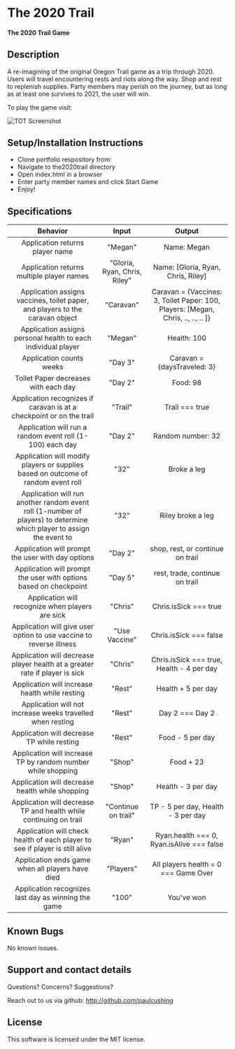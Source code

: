 # The 2020 Trail

#### The 2020 Trail Game

## Description

A re-imagining of the original Oregon Trail game as a trip through 2020. Users will travel encountering rests and riots along the way. Shop and rest to replenish supplies. Party members may perish on the journey, but as long as at least one survives to 2021, the user will win.

To play the game visit:

![TOT Screenshot](/img/screenshot.png)

## Setup/Installation Instructions

- Clone portfolio respository from:
- Navigate to the2020trail directory
- Open index.html in a browser
- Enter party member names and click Start Game
- Enjoy!

## Specifications

|                                                       Behavior                                                        |            Input             |                                      Output                                      |
| :-------------------------------------------------------------------------------------------------------------------: | :--------------------------: | :------------------------------------------------------------------------------: |
|                                            Application returns player name                                            |           "Megan"            |                                   Name: Megan                                    |
|                                       Application returns multiple player names                                       | "Gloria, Ryan, Chris, Riley" |                        Name: [Gloria, Ryan, Chris, Riley]                        |
|                     Application assigns vaccines, toilet paper, and players to the caravan object                     |          "Caravan"           | Caravan = {Vaccines: 3, Toilet Paper: 100, Players: [Megan, Chris, .., .., .. ]} |
|                             Application assigns personal health to each individual player                             |           "Megan"            |                                   Health: 100                                    |
|                                               Application counts weeks                                                |           "Day 3"            |                           Caravan = {daysTraveled: 3}                            |
|                                         Toilet Paper decreases with each day                                          |           "Day 2"            |                                     Food: 98                                     |
|                         Application recognizes if caravan is at a checkpoint or on the trail                          |           "Trail"            |                                  Trail === true                                  |
|                               Application will run a random event roll (1-100) each day                               |           "Day 2"            |                                Random number: 32                                 |
|                   Application will modify players or supplies based on outcome of random event roll                   |             "32"             |                                   Broke a leg                                    |
| Application will run another random event roll (1-number of players) to determine which player to assign the event to |             "32"             |                                Riley broke a leg                                 |
|                                   Application will prompt the user with day options                                   |           "Day 2"            |                         shop, rest, or continue on trail                         |
|                           Application will prompt the user with options based on checkpoint                           |           "Day 5"            |                          rest, trade, continue on trail                          |
|                                   Application will recognize when players are sick                                    |           "Chris"            |                              Chris.isSick === true                               |
|                          Application will give user option to use vaccine to reverse illness                          |        "Use Vaccine"         |                              Chris.isSick === false                              |
|                      Application will decrease player health at a greater rate if player is sick                      |           "Chris"            |                    Chris.isSick === true, Health - 4 per day                     |
|                                    Application will increase health while resting                                     |            "Rest"            |                                Health + 5 per day                                |
|                              Application will not increase weeks travelled when resting                               |            "Rest"            |                                 Day 2 === Day 2                                  |
|                                      Application will decrease TP while resting                                       |            "Rest"            |                                 Food - 5 per day                                 |
|                             Application will increase TP by random number while shopping                              |            "Shop"            |                                    Food + 23                                     |
|                                    Application will decrease health while shopping                                    |            "Shop"            |                                Health - 3 per day                                |
|                           Application will decrease TP and health while continuing on trail                           |     "Continue on trail"      |                        TP - 5 per day, Health - 3 per day                        |
|                     Application will check health of each player to see if player is still alive                      |            "Ryan"            |                    Ryan.health === 0, Ryan.isAlive === false                     |
|                                   Application ends game when all players have died                                    |          "Players"           |                       All players health = 0 === Game Over                       |
|                                  Application recognizes last day as winning the game                                  |            "100"             |                                    You've won                                    |

## Known Bugs

No known issues.

## Support and contact details

Questions? Concerns? Suggestions?

Reach out to us via github: http://github.com/paulcushing

## License

This software is licensed under the MIT license.
